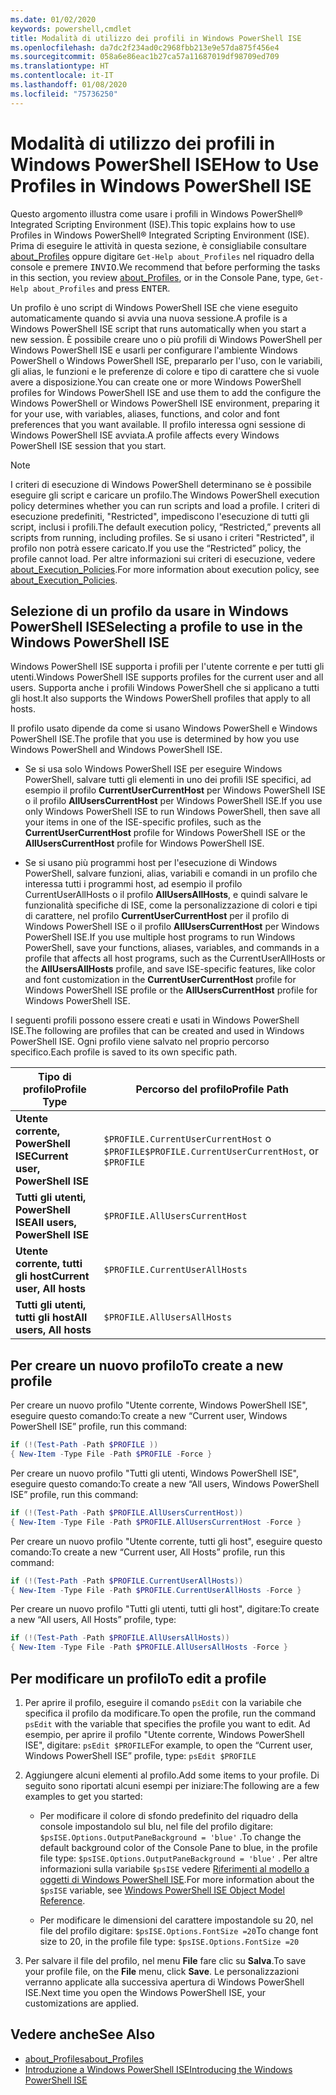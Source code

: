 ```yaml
---
ms.date: 01/02/2020
keywords: powershell,cmdlet
title: Modalità di utilizzo dei profili in Windows PowerShell ISE
ms.openlocfilehash: da7dc2f234ad0c2968fbb213e9e57da875f456e4
ms.sourcegitcommit: 058a6e86eac1b27ca57a11687019df98709ed709
ms.translationtype: HT
ms.contentlocale: it-IT
ms.lasthandoff: 01/08/2020
ms.locfileid: "75736250"
---
```

# <a name="how-to-use-profiles-in-windows-powershell-ise"></a><span data-ttu-id="a4050-103">Modalità di utilizzo dei profili in Windows PowerShell ISE</span><span class="sxs-lookup"><span data-stu-id="a4050-103">How to Use Profiles in Windows PowerShell ISE</span></span>

<span data-ttu-id="a4050-104">Questo argomento illustra come usare i profili in Windows PowerShell® Integrated Scripting Environment (ISE).</span><span class="sxs-lookup"><span data-stu-id="a4050-104">This topic explains how to use Profiles in Windows PowerShell® Integrated Scripting Environment (ISE).</span></span> <span data-ttu-id="a4050-105">Prima di eseguire le attività in questa sezione, è consigliabile consultare [about_Profiles](/powershell/module/microsoft.powershell.core/about/about_profiles) oppure digitare `Get-Help about_Profiles` nel riquadro della console e premere <kbd>INVIO</kbd>.</span><span class="sxs-lookup"><span data-stu-id="a4050-105">We recommend that before performing the tasks in this section, you review [about_Profiles](/powershell/module/microsoft.powershell.core/about/about_profiles), or in the Console Pane, type, `Get-Help about_Profiles` and press <kbd>ENTER</kbd>.</span></span>

<span data-ttu-id="a4050-106">Un profilo è uno script di Windows PowerShell ISE che viene eseguito automaticamente quando si avvia una nuova sessione.</span><span class="sxs-lookup"><span data-stu-id="a4050-106">A profile is a Windows PowerShell ISE script that runs automatically when you start a new session.</span></span>
<span data-ttu-id="a4050-107">È possibile creare uno o più profili di Windows PowerShell per Windows PowerShell ISE e usarli per configurare l'ambiente Windows PowerShell o Windows PowerShell ISE, prepararlo per l'uso, con le variabili, gli alias, le funzioni e le preferenze di colore e tipo di carattere che si vuole avere a disposizione.</span><span class="sxs-lookup"><span data-stu-id="a4050-107">You can create one or more Windows PowerShell profiles for Windows PowerShell ISE and use them to add the configure the Windows PowerShell or Windows PowerShell ISE environment, preparing it for your use, with variables, aliases, functions, and color and font preferences that you want available.</span></span> <span data-ttu-id="a4050-108">Il profilo interessa ogni sessione di Windows PowerShell ISE avviata.</span><span class="sxs-lookup"><span data-stu-id="a4050-108">A profile affects every Windows PowerShell ISE session that you start.</span></span>

> [!NOTE]
> <span data-ttu-id="a4050-109">I criteri di esecuzione di Windows PowerShell determinano se è possibile eseguire gli script e caricare un profilo.</span><span class="sxs-lookup"><span data-stu-id="a4050-109">The Windows PowerShell execution policy determines whether you can run scripts and load a profile.</span></span>
> <span data-ttu-id="a4050-110">I criteri di esecuzione predefiniti, "Restricted", impediscono l'esecuzione di tutti gli script, inclusi i profili.</span><span class="sxs-lookup"><span data-stu-id="a4050-110">The default execution policy, “Restricted,” prevents all scripts from running, including profiles.</span></span>
> <span data-ttu-id="a4050-111">Se si usano i criteri "Restricted", il profilo non potrà essere caricato.</span><span class="sxs-lookup"><span data-stu-id="a4050-111">If you use the “Restricted” policy, the profile cannot load.</span></span> <span data-ttu-id="a4050-112">Per altre informazioni sui criteri di esecuzione, vedere [about_Execution_Policies](/powershell/module/microsoft.powershell.core/about/about_execution_policies).</span><span class="sxs-lookup"><span data-stu-id="a4050-112">For more information about execution policy, see [about_Execution_Policies](/powershell/module/microsoft.powershell.core/about/about_execution_policies).</span></span>

## <a name="selecting-a-profile-to-use-in-the-windows-powershell-ise"></a><span data-ttu-id="a4050-113">Selezione di un profilo da usare in Windows PowerShell ISE</span><span class="sxs-lookup"><span data-stu-id="a4050-113">Selecting a profile to use in the Windows PowerShell ISE</span></span>

<span data-ttu-id="a4050-114">Windows PowerShell ISE supporta i profili per l'utente corrente e per tutti gli utenti.</span><span class="sxs-lookup"><span data-stu-id="a4050-114">Windows PowerShell ISE supports profiles for the current user and all users.</span></span> <span data-ttu-id="a4050-115">Supporta anche i profili Windows PowerShell che si applicano a tutti gli host.</span><span class="sxs-lookup"><span data-stu-id="a4050-115">It also supports the Windows PowerShell profiles that apply to all hosts.</span></span>

<span data-ttu-id="a4050-116">Il profilo usato dipende da come si usano Windows PowerShell e Windows PowerShell ISE.</span><span class="sxs-lookup"><span data-stu-id="a4050-116">The profile that you use is determined by how you use Windows PowerShell and Windows PowerShell ISE.</span></span>

- <span data-ttu-id="a4050-117">Se si usa solo Windows PowerShell ISE per eseguire Windows PowerShell, salvare tutti gli elementi in uno dei profili ISE specifici, ad esempio il profilo **CurrentUserCurrentHost** per Windows PowerShell ISE o il profilo **AllUsersCurrentHost** per Windows PowerShell ISE.</span><span class="sxs-lookup"><span data-stu-id="a4050-117">If you use only Windows PowerShell ISE to run Windows PowerShell, then save all your items in one of the ISE-specific profiles, such as the **CurrentUserCurrentHost** profile for Windows PowerShell ISE or the **AllUsersCurrentHost** profile for Windows PowerShell ISE.</span></span>

- <span data-ttu-id="a4050-118">Se si usano più programmi host per l'esecuzione di Windows PowerShell, salvare funzioni, alias, variabili e comandi in un profilo che interessa tutti i programmi host, ad esempio il profilo CurrentUserAllHosts o il profilo **AllUsersAllHosts**, e quindi salvare le funzionalità specifiche di ISE, come la personalizzazione di colori e tipi di carattere, nel profilo **CurrentUserCurrentHost** per il profilo di Windows PowerShell ISE o il profilo **AllUsersCurrentHost** per Windows PowerShell ISE.</span><span class="sxs-lookup"><span data-stu-id="a4050-118">If you use multiple host programs to run Windows PowerShell, save your functions, aliases, variables, and commands in a profile that affects all host programs, such as the CurrentUserAllHosts or the **AllUsersAllHosts** profile, and save ISE-specific features, like color and font customization in the **CurrentUserCurrentHost** profile for Windows PowerShell ISE profile or the **AllUsersCurrentHost** profile for Windows PowerShell ISE.</span></span>

<span data-ttu-id="a4050-119">I seguenti profili possono essere creati e usati in Windows PowerShell ISE.</span><span class="sxs-lookup"><span data-stu-id="a4050-119">The following are profiles that can be created and used in Windows PowerShell ISE.</span></span> <span data-ttu-id="a4050-120">Ogni profilo viene salvato nel proprio percorso specifico.</span><span class="sxs-lookup"><span data-stu-id="a4050-120">Each profile is saved to its own specific path.</span></span>

|           <span data-ttu-id="a4050-121">Tipo di profilo</span><span class="sxs-lookup"><span data-stu-id="a4050-121">Profile Type</span></span>           |                   <span data-ttu-id="a4050-122">Percorso del profilo</span><span class="sxs-lookup"><span data-stu-id="a4050-122">Profile Path</span></span>                   |
| -------------------------------- | ------------------------------------------------ |
| <span data-ttu-id="a4050-123">**Utente corrente, PowerShell ISE**</span><span class="sxs-lookup"><span data-stu-id="a4050-123">**Current user, PowerShell ISE**</span></span> | <span data-ttu-id="a4050-124">`$PROFILE.CurrentUserCurrentHost` o `$PROFILE`</span><span class="sxs-lookup"><span data-stu-id="a4050-124">`$PROFILE.CurrentUserCurrentHost`, or `$PROFILE`</span></span> |
| <span data-ttu-id="a4050-125">**Tutti gli utenti, PowerShell ISE**</span><span class="sxs-lookup"><span data-stu-id="a4050-125">**All users, PowerShell ISE**</span></span>    | `$PROFILE.AllUsersCurrentHost`                   |
| <span data-ttu-id="a4050-126">**Utente corrente, tutti gli host**</span><span class="sxs-lookup"><span data-stu-id="a4050-126">**Current user, All hosts**</span></span>      | `$PROFILE.CurrentUserAllHosts`                   |
| <span data-ttu-id="a4050-127">**Tutti gli utenti, tutti gli host**</span><span class="sxs-lookup"><span data-stu-id="a4050-127">**All users, All hosts**</span></span>         | `$PROFILE.AllUsersAllHosts`                      |

## <a name="to-create-a-new-profile"></a><span data-ttu-id="a4050-128">Per creare un nuovo profilo</span><span class="sxs-lookup"><span data-stu-id="a4050-128">To create a new profile</span></span>

<span data-ttu-id="a4050-129">Per creare un nuovo profilo "Utente corrente, Windows PowerShell ISE", eseguire questo comando:</span><span class="sxs-lookup"><span data-stu-id="a4050-129">To create a new “Current user, Windows PowerShell ISE” profile, run this command:</span></span>

```powershell
if (!(Test-Path -Path $PROFILE ))
{ New-Item -Type File -Path $PROFILE -Force }
```

<span data-ttu-id="a4050-130">Per creare un nuovo profilo "Tutti gli utenti, Windows PowerShell ISE", eseguire questo comando:</span><span class="sxs-lookup"><span data-stu-id="a4050-130">To create a new “All users, Windows PowerShell ISE” profile, run this command:</span></span>

```powershell
if (!(Test-Path -Path $PROFILE.AllUsersCurrentHost))
{ New-Item -Type File -Path $PROFILE.AllUsersCurrentHost -Force }
```

<span data-ttu-id="a4050-131">Per creare un nuovo profilo "Utente corrente, tutti gli host", eseguire questo comando:</span><span class="sxs-lookup"><span data-stu-id="a4050-131">To create a new “Current user, All Hosts” profile, run this command:</span></span>

```powershell
if (!(Test-Path -Path $PROFILE.CurrentUserAllHosts))
{ New-Item -Type File -Path $PROFILE.CurrentUserAllHosts -Force }
```

<span data-ttu-id="a4050-132">Per creare un nuovo profilo "Tutti gli utenti, tutti gli host", digitare:</span><span class="sxs-lookup"><span data-stu-id="a4050-132">To create a new “All users, All Hosts” profile, type:</span></span>

```powershell
if (!(Test-Path -Path $PROFILE.AllUsersAllHosts))
{ New-Item -Type File -Path $PROFILE.AllUsersAllHosts -Force }
```

## <a name="to-edit-a-profile"></a><span data-ttu-id="a4050-133">Per modificare un profilo</span><span class="sxs-lookup"><span data-stu-id="a4050-133">To edit a profile</span></span>

1. <span data-ttu-id="a4050-134">Per aprire il profilo, eseguire il comando `psEdit` con la variabile che specifica il profilo da modificare.</span><span class="sxs-lookup"><span data-stu-id="a4050-134">To open the profile, run the command `psEdit` with the variable that specifies the profile you want to edit.</span></span> <span data-ttu-id="a4050-135">Ad esempio, per aprire il profilo "Utente corrente, Windows PowerShell ISE", digitare: `psEdit $PROFILE`</span><span class="sxs-lookup"><span data-stu-id="a4050-135">For example, to open the “Current user, Windows PowerShell ISE” profile, type: `psEdit $PROFILE`</span></span>

2. <span data-ttu-id="a4050-136">Aggiungere alcuni elementi al profilo.</span><span class="sxs-lookup"><span data-stu-id="a4050-136">Add some items to your profile.</span></span> <span data-ttu-id="a4050-137">Di seguito sono riportati alcuni esempi per iniziare:</span><span class="sxs-lookup"><span data-stu-id="a4050-137">The following are a few examples to get you started:</span></span>

   - <span data-ttu-id="a4050-138">Per modificare il colore di sfondo predefinito del riquadro della console impostandolo sul blu, nel file del profilo digitare: `$psISE.Options.OutputPaneBackground = 'blue'` .</span><span class="sxs-lookup"><span data-stu-id="a4050-138">To change the default background color of the Console Pane to blue, in the profile file type: `$psISE.Options.OutputPaneBackground = 'blue'` .</span></span> <span data-ttu-id="a4050-139">Per altre informazioni sulla variabile `$psISE` vedere [Riferimenti al modello a oggetti di Windows PowerShell ISE](object-model/The-ISE-Object-Model-Hierarchy.md).</span><span class="sxs-lookup"><span data-stu-id="a4050-139">For more information about the `$psISE` variable, see [Windows PowerShell ISE Object Model Reference](object-model/The-ISE-Object-Model-Hierarchy.md).</span></span>

   - <span data-ttu-id="a4050-140">Per modificare le dimensioni del carattere impostandole su 20, nel file del profilo digitare: `$psISE.Options.FontSize =20`</span><span class="sxs-lookup"><span data-stu-id="a4050-140">To change font size to 20, in the profile file type: `$psISE.Options.FontSize =20`</span></span>

3. <span data-ttu-id="a4050-141">Per salvare il file del profilo, nel menu **File** fare clic su **Salva**.</span><span class="sxs-lookup"><span data-stu-id="a4050-141">To save your profile file, on the **File** menu, click **Save**.</span></span> <span data-ttu-id="a4050-142">Le personalizzazioni verranno applicate alla successiva apertura di Windows PowerShell ISE.</span><span class="sxs-lookup"><span data-stu-id="a4050-142">Next time you open the Windows PowerShell ISE, your customizations are applied.</span></span>

## <a name="see-also"></a><span data-ttu-id="a4050-143">Vedere anche</span><span class="sxs-lookup"><span data-stu-id="a4050-143">See Also</span></span>

- [<span data-ttu-id="a4050-144">about_Profiles</span><span class="sxs-lookup"><span data-stu-id="a4050-144">about_Profiles</span></span>](/powershell/module/microsoft.powershell.core/about/about_profiles)
- [<span data-ttu-id="a4050-145">Introduzione a Windows PowerShell ISE</span><span class="sxs-lookup"><span data-stu-id="a4050-145">Introducing the Windows PowerShell ISE</span></span>](Introducing-the-Windows-PowerShell-ISE.md)
